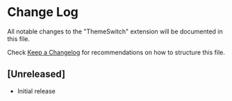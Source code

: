 # Change Log
All notable changes to the "ThemeSwitch" extension will be documented in this file.

Check [Keep a Changelog](http://keepachangelog.com/) for recommendations on how to structure this file.

## [Unreleased]
- Initial release